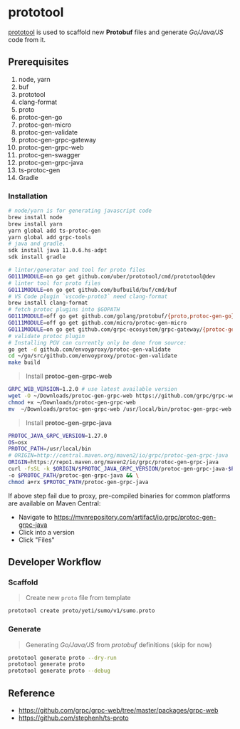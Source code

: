 # prototool

[prototool](https://github.com/uber/prototool) is used to scaffold new **Protobuf** files and generate _Go/Java/JS_ code from it.

## Prerequisites

1. node, yarn
1. buf
1. prototool
1. clang-format
1. proto
1. protoc-gen-go
1. protoc-gen-micro
1. protoc-gen-validate
1. protoc-gen-grpc-gateway
1. protoc-gen-grpc-web
1. protoc-gen-swagger
1. protoc-gen-grpc-java
1. ts-protoc-gen
1. Gradle

### Installation

```bash
# node/yarn is for generating javascript code
brew install node
brew install yarn
yarn global add ts-protoc-gen
yarn global add grpc-tools
# java and gradle.
sdk install java 11.0.6.hs-adpt
sdk install gradle
```

```bash
# linter/generator and tool for proto files
GO111MODULE=on go get github.com/uber/prototool/cmd/prototool@dev
# linter tool for proto files
GO111MODULE=on go get github.com/bufbuild/buf/cmd/buf
# VS Code plugin `vscode-proto3` need clang-format
brew install clang-format
# fetch protoc plugins into $GOPATH
GO111MODULE=off go get github.com/golang/protobuf/{proto,protoc-gen-go}
GO111MODULE=off go get github.com/micro/protoc-gen-micro
GO111MODULE=on go get github.com/grpc-ecosystem/grpc-gateway/{protoc-gen-grpc-gateway,protoc-gen-swagger}
# validate protoc plugin
# Installing PGV can currently only be done from source:
go get -d github.com/envoyproxy/protoc-gen-validate
cd ~/go/src/github.com/envoyproxy/protoc-gen-validate
make build
```

> Install **protoc-gen-grpc-web**

```bash
GRPC_WEB_VERSION=1.2.0 # use latest available version
wget -O ~/Downloads/protoc-gen-grpc-web https://github.com/grpc/grpc-web/releases/download/${GRPC_WEB_VERSION}/protoc-gen-grpc-web-${GRPC_WEB_VERSION}-darwin-x86_64
chmod +x ~/Downloads/protoc-gen-grpc-web
mv  ~/Downloads/protoc-gen-grpc-web /usr/local/bin/protoc-gen-grpc-web
```

> Install **protoc-gen-grpc-java**

```bash
PROTOC_JAVA_GRPC_VERSION=1.27.0
OS=osx
PROTOC_PATH=/usr/local/bin
# ORIGIN=http://central.maven.org/maven2/io/grpc/protoc-gen-grpc-java
ORIGIN=https://repo1.maven.org/maven2/io/grpc/protoc-gen-grpc-java
curl -fsSL -k $ORIGIN/$PROTOC_JAVA_GRPC_VERSION/protoc-gen-grpc-java-$PROTOC_JAVA_GRPC_VERSION-$OS-x86_64.exe \
-o $PROTOC_PATH/protoc-gen-grpc-java && \
chmod a+rx $PROTOC_PATH/protoc-gen-grpc-java
```

If above step fail due to proxy, pre-compiled binaries for common platforms are available on Maven Central:

- Navigate to <https://mvnrepository.com/artifact/io.grpc/protoc-gen-grpc-java>
- Click into a version
- Click "Files"

## Developer Workflow

### Scaffold

> Create new `proto` file from template

```bash
prototool create proto/yeti/sumo/v1/sumo.proto
```

### Generate

> Generating _Go/Java/JS_ from _protobuf_ definitions (skip for now)

```bash
prototool generate proto --dry-run
prototool generate proto
prototool generate proto --debug
```

## Reference

- <https://github.com/grpc/grpc-web/tree/master/packages/grpc-web>
- <https://github.com/stephenh/ts-proto>
